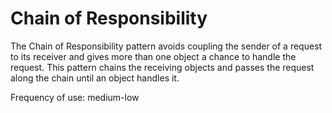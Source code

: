 # Chain of Responsibility

The Chain of Responsibility pattern avoids coupling the sender of a request to its receiver
and gives more than one object a chance to handle the request.
This pattern chains the receiving objects and passes the request along the chain until an object handles it.

Frequency of use: medium-low